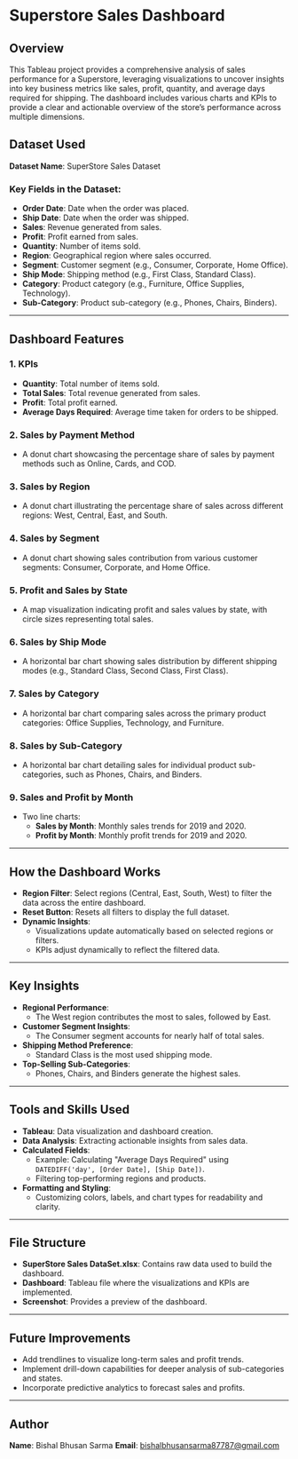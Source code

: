 # Superstore Sales Dashboard

## Overview
This Tableau project provides a comprehensive analysis of sales performance for a Superstore, leveraging visualizations to uncover insights into key business metrics like sales, profit, quantity, and average days required for shipping. The dashboard includes various charts and KPIs to provide a clear and actionable overview of the store’s performance across multiple dimensions.

## Dataset Used
**Dataset Name**: SuperStore Sales Dataset

### Key Fields in the Dataset:
- **Order Date**: Date when the order was placed.
- **Ship Date**: Date when the order was shipped.
- **Sales**: Revenue generated from sales.
- **Profit**: Profit earned from sales.
- **Quantity**: Number of items sold.
- **Region**: Geographical region where sales occurred.
- **Segment**: Customer segment (e.g., Consumer, Corporate, Home Office).
- **Ship Mode**: Shipping method (e.g., First Class, Standard Class).
- **Category**: Product category (e.g., Furniture, Office Supplies, Technology).
- **Sub-Category**: Product sub-category (e.g., Phones, Chairs, Binders).

---

## Dashboard Features

### 1. KPIs
- **Quantity**: Total number of items sold.
- **Total Sales**: Total revenue generated from sales.
- **Profit**: Total profit earned.
- **Average Days Required**: Average time taken for orders to be shipped.

### 2. Sales by Payment Method
- A donut chart showcasing the percentage share of sales by payment methods such as Online, Cards, and COD.

### 3. Sales by Region
- A donut chart illustrating the percentage share of sales across different regions: West, Central, East, and South.

### 4. Sales by Segment
- A donut chart showing sales contribution from various customer segments: Consumer, Corporate, and Home Office.

### 5. Profit and Sales by State
- A map visualization indicating profit and sales values by state, with circle sizes representing total sales.

### 6. Sales by Ship Mode
- A horizontal bar chart showing sales distribution by different shipping modes (e.g., Standard Class, Second Class, First Class).

### 7. Sales by Category
- A horizontal bar chart comparing sales across the primary product categories: Office Supplies, Technology, and Furniture.

### 8. Sales by Sub-Category
- A horizontal bar chart detailing sales for individual product sub-categories, such as Phones, Chairs, and Binders.

### 9. Sales and Profit by Month
- Two line charts:
  - **Sales by Month**: Monthly sales trends for 2019 and 2020.
  - **Profit by Month**: Monthly profit trends for 2019 and 2020.

---

## How the Dashboard Works
- **Region Filter**: Select regions (Central, East, South, West) to filter the data across the entire dashboard.
- **Reset Button**: Resets all filters to display the full dataset.
- **Dynamic Insights**:
  - Visualizations update automatically based on selected regions or filters.
  - KPIs adjust dynamically to reflect the filtered data.

---

## Key Insights
- **Regional Performance**:
  - The West region contributes the most to sales, followed by East.
- **Customer Segment Insights**:
  - The Consumer segment accounts for nearly half of total sales.
- **Shipping Method Preference**:
  - Standard Class is the most used shipping mode.
- **Top-Selling Sub-Categories**:
  - Phones, Chairs, and Binders generate the highest sales.

---

## Tools and Skills Used
- **Tableau**: Data visualization and dashboard creation.
- **Data Analysis**: Extracting actionable insights from sales data.
- **Calculated Fields**:
  - Example: Calculating "Average Days Required" using `DATEDIFF('day', [Order Date], [Ship Date])`.
  - Filtering top-performing regions and products.
- **Formatting and Styling**:
  - Customizing colors, labels, and chart types for readability and clarity.

---

## File Structure
- **SuperStore Sales DataSet.xlsx**: Contains raw data used to build the dashboard.
- **Dashboard**: Tableau file where the visualizations and KPIs are implemented.
- **Screenshot**: Provides a preview of the dashboard.

---

## Future Improvements
- Add trendlines to visualize long-term sales and profit trends.
- Implement drill-down capabilities for deeper analysis of sub-categories and states.
- Incorporate predictive analytics to forecast sales and profits.


---

## Author
**Name**: Bishal Bhusan Sarma
**Email**: bishalbhusansarma87787@gmail.com

